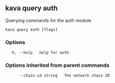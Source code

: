 <!--
title: auth
order: 0
-->
## kava query auth

Querying commands for the auth module

```
kava query auth [flags]
```

### Options

```
  -h, --help   help for auth
```

### Options inherited from parent commands

```
      --chain-id string   The network chain ID
```

